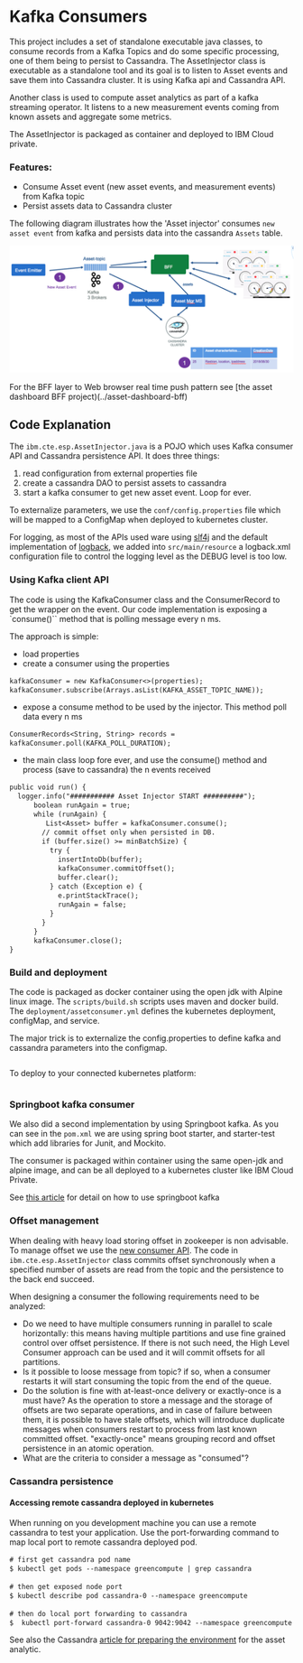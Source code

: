 # Kafka Consumers
This project includes a set of standalone executable java classes, to consume records from a Kafka Topics and do some specific processing, one of them being to persist to Cassandra.
The AssetInjector class is executable as a standalone tool and its goal is to listen to Asset events and save them into Cassandra cluster. It is using Kafka api and Cassandra API.

Another class is used to compute asset analytics as part of a kafka streaming operator. It listens to a new measurement events coming from known assets and aggregate some metrics.

The AssetInjector is packaged as container and deployed to IBM Cloud private.

### Features:
* Consume Asset event (new asset events, and measurement events) from Kafka topic
* Persist assets data to Cassandra cluster

The following diagram illustrates how the 'Asset injector' consumes `new asset event` from kafka and persists data into the cassandra `Assets` table.

![](docs/new-asset-event-cassandra.png)

For the BFF layer to Web browser real time push pattern see [the asset dashboard BFF project)(../asset-dashboard-bff)

## Code Explanation
The `ibm.cte.esp.AssetInjector.java` is a POJO which uses Kafka consumer API and Cassandra persistence API. It does three things:
1. read configuration from external properties file
1. create a cassandra DAO to persist assets to cassandra
1. start a kafka consumer to get new asset event. Loop for ever.

To externalize parameters, we use the `conf/config.properties` file which will be mapped to a ConfigMap when deployed to kubernetes cluster.

For logging, as most of the APIs used ware using [slf4j](https://www.slf4j.org) and the default implementation of [logback](https://logback.qos.ch/), we added into `src/main/resource` a logback.xml configuration file to control the logging level as the DEBUG level is too low.


### Using Kafka client API
The code is using the KafkaConsumer class and the ConsumerRecord to get the wrapper on the event. Our code implementation is exposing a `consume()`` method that is polling message every n ms.

The approach is simple:
* load properties
* create a consumer using the properties
```
kafkaConsumer = new KafkaConsumer<>(properties);
kafkaConsumer.subscribe(Arrays.asList(KAFKA_ASSET_TOPIC_NAME));
```
* expose a consume method to be used by the injector. This method poll data every n ms
```
ConsumerRecords<String, String> records = kafkaConsumer.poll(KAFKA_POLL_DURATION);
```
* the main class loop fore ever, and use the consume() method and process (save to cassandra) the n events received
```
public void run() {
  logger.info("########### Asset Injector START ##########");
      boolean runAgain = true;
      while (runAgain) {
         List<Asset> buffer = kafkaConsumer.consume();
        // commit offset only when persisted in DB.
        if (buffer.size() >= minBatchSize) {
          try {
            insertIntoDb(buffer);
            kafkaConsumer.commitOffset();
            buffer.clear();
          } catch (Exception e) {
            e.printStackTrace();
            runAgain = false;
          }
        }
      }
      kafkaConsumer.close();
}
```

### Build and deployment
The code is packaged as docker container using the open jdk with Alpine linux image. The `scripts/build.sh` scripts uses maven and docker build. The `deployment/assetconsumer.yml` defines the kubernetes deployment, configMap, and service.

The major trick is to externalize the config.properties to define kafka and cassandra parameters into the configmap.
```
```

To deploy to your connected kubernetes platform:
```
```
### Springboot kafka consumer
We also did a second implementation by using Springboot kafka. As you can see in the `pom.xml` we are using spring boot starter, and starter-test which add libraries for Junit, and Mockito.

The consumer is packaged within container using the same open-jdk and alpine image, and can be all deployed to a kubernetes cluster like IBM Cloud Private.

See [this article](https://docs.spring.io/spring-kafka/reference/htmlsingle/#_receiving_messages) for detail on how to use springboot kafka

### Offset management
When dealing with heavy load storing offset in zookeeper is non advisable. To manage offset we use the [new consumer API](https://kafka.apache.org/090/javadoc/index.html?org/apache/kafka/clients/consumer/KafkaConsumer.html).
The code in `ibm.cte.esp.AssetInjector` class commits offset synchronously when a specified number of assets are read from the topic and the persistence to the back end succeed.

When designing a consumer the following requirements need to be analyzed:
* Do we need to have multiple consumers running in parallel to scale horizontally: this means having multiple partitions and use fine grained control over offset persistence. If there is not such need, the High Level Consumer approach can be used and it will commit offsets for all partitions.
* Is it possible to loose message from topic? if so, when a consumer restarts it will start consuming the topic from the end of the queue.
* Do the solution is fine with at-least-once delivery or exactly-once is a must have? As the operation to store a message and the storage of offsets are two separate operations, and in case of failure between them, it is possible to have stale offsets, which will introduce duplicate messages when consumers restart to process from last known committed offset. "exactly-once" means grouping record and offset persistence in an atomic operation.
* What are the criteria to consider a message as "consumed"?  

### Cassandra persistence

#### Accessing remote cassandra deployed in kubernetes
 When running on you development machine you can use a remote cassandra to test your application. Use the port-forwarding command to map local port to remote cassandra deployed pod.

```
# first get cassandra pod name
$ kubectl get pods --namespace greencompute | grep cassandra

# then get exposed node port
$ kubectl describe pod cassandra-0 --namespace greencompute

# then do local port forwarding to cassandra
$  kubectl port-forward cassandra-0 9042:9042 --namespace greencompute
```

 See also the Cassandra [article for preparing the environment](../docs/cassandra.md) for the asset analytic.
